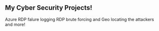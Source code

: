 ## My Cyber Security Projects!

Azure RDP falure logging RDP brute forcing and Geo locating the attackers and more!


 
